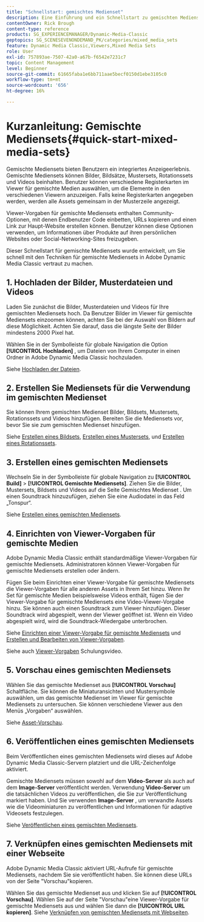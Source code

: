 ```yaml
---
title: "Schnellstart: gemischtes Medienset"
description: Eine Einführung und ein Schnellstart zu gemischten Mediensets, die Ihnen dabei helfen, in Adobe Dynamic Media Classic schnell einzurichten und auszuführen.
contentOwner: Rick Brough
content-type: reference
products: SG_EXPERIENCEMANAGER/Dynamic-Media-Classic
geptopics: SG_SCENESEVENONDEMAND_PK/categories/mixed_media_sets
feature: Dynamic Media Classic,Viewers,Mixed Media Sets
role: User
exl-id: 757893ae-7507-42a0-a67b-f6542e7231c7
topic: Content Management
level: Beginner
source-git-commit: 61665faba1e6bb711aae5becf0150d1ebe3105c0
workflow-type: tm+mt
source-wordcount: '656'
ht-degree: 16%

---
```


# Kurzanleitung: Gemischte Mediensets{#quick-start-mixed-media-sets}

Gemischte Mediensets bieten Benutzern ein integriertes Anzeigeerlebnis. Gemischte Mediensets können Bilder, Bildsätze, Mustersets, Rotationssets und Videos beinhalten. Benutzer können verschiedene Registerkarten im Viewer für gemischte Medien auswählen, um die Elemente in den verschiedenen Viewern anzuzeigen. Falls keine Registerkarten angegeben werden, werden alle Assets gemeinsam in der Musterzeile angezeigt.

Viewer-Vorgaben für gemischte Mediensets enthalten Community-Optionen, mit denen Endbenutzer Code einbetten, URLs kopieren und einen Link zur Haupt-Website erstellen können. Benutzer können diese Optionen verwenden, um Informationen über Produkte auf ihren persönlichen Websites oder Social-Networking-Sites freizugeben.

Dieser Schnellstart für gemischte Mediensets wurde entwickelt, um Sie schnell mit den Techniken für gemischte Mediensets in Adobe Dynamic Media Classic vertraut zu machen.

## 1. Hochladen der Bilder, Musterdateien und Videos

Laden Sie zunächst die Bilder, Musterdateien und Videos für Ihre gemischten Mediensets hoch. Da Benutzer Bilder im Viewer für gemischte Mediensets einzoomen können, achten Sie bei der Auswahl von Bildern auf diese Möglichkeit. Achten Sie darauf, dass die längste Seite der Bilder mindestens 2000 Pixel hat.

Wählen Sie in der Symbolleiste für globale Navigation die Option **[!UICONTROL Hochladen]** , um Dateien von Ihrem Computer in einen Ordner in Adobe Dynamic Media Classic hochzuladen.

Siehe [Hochladen der Dateien](uploading-files.md#uploading-your-files).

## 2. Erstellen Sie Mediensets für die Verwendung im gemischten Medienset

Sie können Ihrem gemischten Medienset Bilder, Bildsets, Mustersets, Rotationssets und Videos hinzufügen. Bereiten Sie die Mediensets vor, bevor Sie sie zum gemischten Medienset hinzufügen.

Siehe [Erstellen eines Bildsets](creating-image-set.md#creating-an-image-set), [Erstellen eines Mustersets](creating-swatch-set.md#creating-a-swatch-set), und [Erstellen eines Rotationssets](creating-spin-set.md#creating-a-spin-set).

## 3. Erstellen eines gemischten Mediensets

Wechseln Sie in der Symbolleiste für globale Navigation zu **[!UICONTROL Build]** > **[!UICONTROL Gemischte Mediensets]**. Ziehen Sie die Bilder, Mustersets, Bildsets und Videos auf die Seite Gemischtes Medienset . Um einen Soundtrack hinzuzufügen, ziehen Sie eine Audiodatei in das Feld „Tonspur“. 

Siehe [Erstellen eines gemischten Mediensets](creating-mixed-media-set.md#creating-a-mixed-media-set).

## 4. Einrichten von Viewer-Vorgaben für gemischte Medien

Adobe Dynamic Media Classic enthält standardmäßige Viewer-Vorgaben für gemischte Mediensets. Administratoren können Viewer-Vorgaben für gemischte Mediensets erstellen oder ändern.

Fügen Sie beim Einrichten einer Viewer-Vorgabe für gemischte Mediensets die Viewer-Vorgaben für alle anderen Assets in Ihrem Set hinzu. Wenn Ihr Set für gemischte Medien beispielsweise Videos enthält, fügen Sie der Viewer-Vorgabe für gemischte Mediensets eine Video-Viewer-Vorgabe hinzu. Sie können auch einen Soundtrack zum Viewer hinzufügen. Dieser Soundtrack wird abgespielt, wenn der Viewer geöffnet ist. Wenn ein Video abgespielt wird, wird die Soundtrack-Wiedergabe unterbrochen. 

Siehe [Einrichten einer Viewer-Vorgabe für gemischte Mediensets](setting-mixed-media-set-viewer.md#setting-up-a-mixed-media-set-viewer-preset) und [Erstellen und Bearbeiten von Viewer-Vorgaben](application-setup.md#adding-and-editing-viewer-presets).

Siehe auch [Viewer-Vorgaben](https://s7d5.scene7.com/s7viewers/html5/VideoViewer.html?videoserverurl=https://s7d5.scene7.com/is/content/&amp;emailurl=https://s7d5.scene7.com/s7/emailFriend&amp;serverUrl=https://s7d5.scene7.com/is/image/&amp;config=Scene7SharedAssets/Universal_HTML5_Video&amp;contenturl=https://s7d5.scene7.com/skins/&amp;asset=S7tutorials/550_viewer-presets_converted%20renamed_Done-AVS) Schulungsvideo.

## 5. Vorschau eines gemischten Mediensets

Wählen Sie das gemischte Medienset aus **[!UICONTROL Vorschau]** Schaltfläche. Sie können die Miniaturansichten und Mustersymbole auswählen, um das gemischte Medienset im Viewer für gemischte Mediensets zu untersuchen. Sie können verschiedene Viewer aus den Menüs „Vorgaben“ auswählen. 

Siehe [Asset-Vorschau](previewing-asset.md#previewing-an-asset).

## 6. Veröffentlichen eines gemischten Mediensets

Beim Veröffentlichen eines gemischten Mediensets wird dieses auf Adobe Dynamic Media Classic-Servern platziert und die URL-Zeichenfolge aktiviert.

Gemischte Mediensets müssen sowohl auf dem **Video-Server** als auch auf dem **Image-Server** veröffentlicht werden. Verwendung **Video-Server** um die tatsächlichen Videos zu veröffentlichen, die Sie zur Veröffentlichung markiert haben. Und Sie verwenden **Image-Server** , um verwandte Assets wie die Videominiaturen zu veröffentlichen und Informationen für adaptive Videosets festzulegen.

Siehe [Veröffentlichen eines gemischten Mediensets](publishing-mixed-media-set.md#publishing-a-mixed-media-set).

## 7. Verknüpfen eines gemischten Mediensets mit einer Webseite

Adobe Dynamic Media Classic aktiviert URL-Aufrufe für gemischte Mediensets, nachdem Sie sie veröffentlicht haben. Sie können diese URLs von der Seite &quot;Vorschau&quot;kopieren.

Wählen Sie das gemischte Medienset aus und klicken Sie auf **[!UICONTROL Vorschau]**. Wählen Sie auf der Seite &quot;Vorschau&quot;eine Viewer-Vorgabe für gemischte Mediensets aus und wählen Sie dann die **[!UICONTROL URL kopieren]**. Siehe [Verknüpfen von gemischten Mediensets mit Webseiten](linking-mixed-media-set-web.md#linking-a-mixed-media-set-to-a-web-page).
